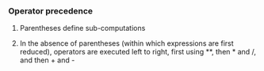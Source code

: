 ### Operator precedence

1. Parentheses define sub-computations

2.  In the absence of parentheses (within which expressions are first reduced), operators are executed left to right, first using **, then * and /, and then +
and -

